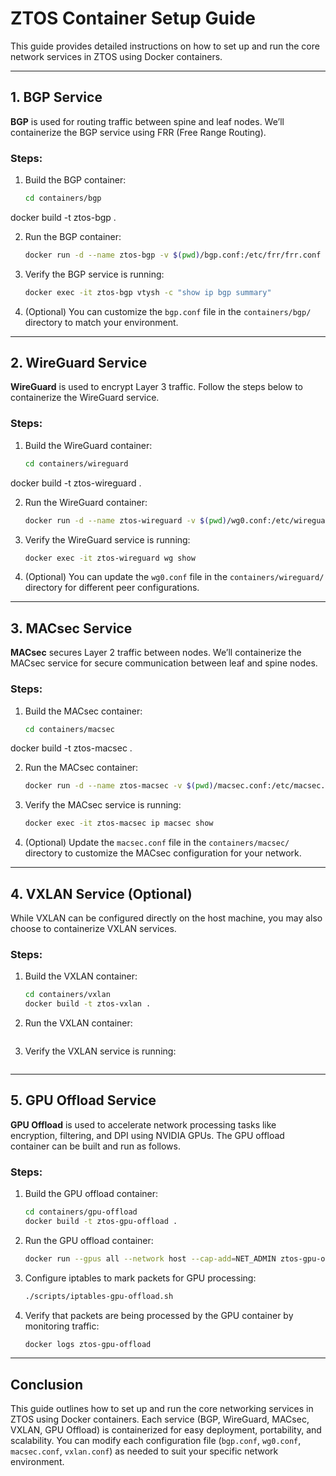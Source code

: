 # ZTOS Container Setup Guide

This guide provides detailed instructions on how to set up and run the core network services in ZTOS using Docker containers.

---

## 1. BGP Service

**BGP** is used for routing traffic between spine and leaf nodes. We’ll containerize the BGP service using FRR (Free Range Routing).

### Steps:

1. Build the BGP container:
	```bash 
	cd containers/bgp
docker build -t ztos-bgp . 

2. Run the BGP container:
	```bash 
	docker run -d --name ztos-bgp -v $(pwd)/bgp.conf:/etc/frr/frr.conf ztos-bgp 

3. Verify the BGP service is running:
	```bash 
	docker exec -it ztos-bgp vtysh -c "show ip bgp summary" 

4. (Optional) You can customize the `bgp.conf` file in the `containers/bgp/` directory to match your environment.

---

## 2. WireGuard Service

**WireGuard** is used to encrypt Layer 3 traffic. Follow the steps below to containerize the WireGuard service.

### Steps:

1. Build the WireGuard container:
	```bash 
	cd containers/wireguard
docker build -t ztos-wireguard . 

2. Run the WireGuard container:
	```bash 
	docker run -d --name ztos-wireguard -v $(pwd)/wg0.conf:/etc/wireguard/wg0.conf ztos-wireguard 

3. Verify the WireGuard service is running:
	```bash 
	docker exec -it ztos-wireguard wg show 

4. (Optional) You can update the `wg0.conf` file in the `containers/wireguard/` directory for different peer configurations.

---

## 3. MACsec Service

**MACsec** secures Layer 2 traffic between nodes. We’ll containerize the MACsec service for secure communication between leaf and spine nodes.

### Steps:

1. Build the MACsec container:
	```bash 
	cd containers/macsec
docker build -t ztos-macsec . 

2. Run the MACsec container:
	```bash 
	docker run -d --name ztos-macsec -v $(pwd)/macsec.conf:/etc/macsec.conf ztos-macsec 

3. Verify the MACsec service is running:
	```bash 
	docker exec -it ztos-macsec ip macsec show 

4. (Optional) Update the `macsec.conf` file in the `containers/macsec/` directory to customize the MACsec configuration for your network.

---

## 4. VXLAN Service (Optional)

While VXLAN can be configured directly on the host machine, you may also choose to containerize VXLAN services.

### Steps:

1. Build the VXLAN container:
	```bash
	cd containers/vxlan
	docker build -t ztos-vxlan . 

2. Run the VXLAN container:
	```bash docker run -d --name ztos-vxlan -v $(pwd)/vxlan.conf:/etc/vxlan.conf ztos-vxlan 

3. Verify the VXLAN service is running:
	```bash docker exec -it ztos-vxlan cat /etc/vxlan.conf 

---

## 5. GPU Offload Service

**GPU Offload** is used to accelerate network processing tasks like encryption, filtering, and DPI using NVIDIA GPUs. The GPU offload container can be built and run as follows.

### Steps:

1. Build the GPU offload container:
	```bash 
	cd containers/gpu-offload
	docker build -t ztos-gpu-offload . 

2. Run the GPU offload container:
	```bash 
	docker run --gpus all --network host --cap-add=NET_ADMIN ztos-gpu-offload 

3. Configure iptables to mark packets for GPU processing:
	```bash 
	./scripts/iptables-gpu-offload.sh 

4. Verify that packets are being processed by the GPU container by monitoring traffic:
	```bash 
	docker logs ztos-gpu-offload 

---

## Conclusion

This guide outlines how to set up and run the core networking services in ZTOS using Docker containers. Each service (BGP, WireGuard, MACsec, VXLAN, GPU Offload) is containerized for easy deployment, portability, and scalability. You can modify each configuration file (`bgp.conf`, `wg0.conf`, `macsec.conf`, `vxlan.conf`) as needed to suit your specific network environment.
